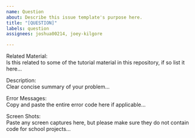```yaml
---
name: Question
about: Describe this issue template's purpose here.
title: "[QUESTION]"
labels: question
assignees: joshua00214, joey-kilgore

---
```


Related Material:  
Is this related to some of the tutorial material in this repository, if so list it here...  

Description:  
Clear concise summary of your problem...  

Error Messages:  
Copy and paste the entire error code here if applicable...  

Screen Shots:  
Paste any screen captures here, but please make sure they do not contain code for school projects...
